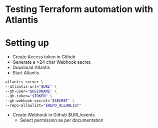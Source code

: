 # Testing Terraform automation with Atlantis

# Setting up
- Create Access token in Github
- Generate a >24 char Webhook secret. 
- Download Atlantis
- Start Atlantis

```bash
atlantis server \
--atlantis-url="$URL" \
--gh-user="$USERNAME" \
--gh-token="$TOKEN" \
--gh-webhook-secret="$SECRET" \
--repo-allowlist="$REPO_ALLOWLIST"

```
- Create Webhook in Github $URL/events
    - Select permission as per documentation


    